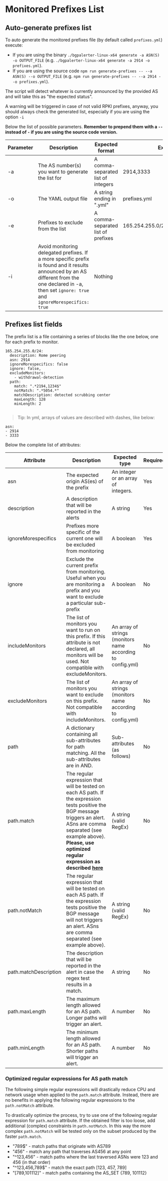 # <a name="prefixes"></a>Monitored Prefixes List

## <a name="generate"></a>Auto-generate prefixes list

To auto generate the monitored prefixes file (by default called `prefixes.yml`) execute:
* If you are using the binary `./bgpalerter-linux-x64 generate -a ASN(S) -o OUTPUT_FILE` (e.g. `./bgpalerter-linux-x64 generate -a 2914 -o prefixes.yml`).
* If you are using the source code `npm run generate-prefixes -- --a ASN(S) --o OUTPUT_FILE` (e.g. `npm run generate-prefixes -- --a 2914 --o prefixes.yml`).

The script will detect whatever is currently announced by the provided AS and will take this as "the expected status".

A warning will be triggered in case of not valid RPKI prefixes, anyway, you should always check the generated list, especially if you are using the option `-i` 

Below the list of possible parameters. **Remember to prepend them with a `--` instead of `-` if you are using the source code version.**

| Parameter | Description  | Expected format | Example  |  Required |
|---|---|---|---|---|
| -a  | The AS number(s) you want to generate the list for  | A comma-separated list of integers  | 2914,3333  | Yes |
| -o  | The YAML output file | A string ending in ".yml" | prefixes.yml | Yes
| -e  | Prefixes to exclude from the list | A comma-separated list of prefixes | 165.254.255.0/24,192.147.168.0/24 | No |
| -i  | Avoid monitoring delegated prefixes. If a more specific prefix is found and it results announced by an AS different from the one declared in -a, then set `ignore: true` and `ignoreMorespecifics: true` | Nothing | | No


## <a name="prefixes-fields"></a>Prefixes list fields

The prefix list is a file containing a series of blocks like the one below, one for each prefix to monitor.

```
165.254.255.0/24:
  description: Rome peering
  asn: 2914
  ignoreMorespecifics: false
  ignore: false,
  excludeMonitors:
    - withdrawal-detection
  path:
    match: ".*2194,1234$"
    notMatch: ".*5054.*"
    matchDescription: detected scrubbing center
    maxLength: 128
    minLength: 2
    
```

> Tip: In yml, arrays of values are described with dashes, like below:
```
asn:
- 2914
- 3333 
```

Below the complete list of attributes:

| Attribute | Description | Expected type | Required |
|---|---|---|---|
| asn | The expected origin AS(es) of the prefix | An integer or an array of integers. | Yes | 
| description | A description that will be reported in the alerts | A string | Yes |
| ignoreMorespecifics | Prefixes more specific of the current one will be excluded from monitoring | A boolean | Yes |
| ignore | Exclude the current prefix from monitoring. Useful when you are monitoring a prefix and you want to exclude a particular sub-prefix| A boolean | No |
| includeMonitors | The list of monitors you want to run on this prefix. If this attribute is not declared, all monitors will be used. Not compatible with excludeMonitors. | An array of strings (monitors name according to config.yml) | No |
| excludeMonitors | The list of monitors you want to exclude on this prefix. Not compatible with includeMonitors. | An array of strings (monitors name according to config.yml) | No |
| path | A dictionary containing all sub-attributes for path matching. All the sub-attributes are in AND.| Sub-attributes (as follows) | No |
| path.match | The regular expression that will be tested on each AS path. If the expression tests positive the BGP message triggers an alert. ASns are comma separated (see example above). **Please, use optimized regular expression as described [here](#optimized-regular-expressions-for-as-path-match)** | A string (valid RegEx) | No |
| path.notMatch | The regular expression that will be tested on each AS path. If the expression tests positive the BGP message will not triggers an alert. ASns are comma separated (see example above). | A string (valid RegEx) | No |
| path.matchDescription | The description that will be reported in the alert in case the regex test results in a match. | A string | No |
| path.maxLength | The maximum length allowed for an AS path. Longer paths will trigger an alert. | A number | No |
| path.minLength | The minimum length allowed for an AS path. Shorter paths will trigger an alert. | A number | No |



### Optimized regular expressions for AS path match

The following simple regular expressions will drastically reduce CPU and network usage when applied to the `path.match` attribute. Instead, there are no benefits in applying the following regular expressions to the `path.notMatch` attribute.

To drastically optimize the process, try to use one of the following regular expression for `path.match` attribute. If the obtained filter is too loose, add additional (complex) constraints in `path.notMatch`. In this way the more complex `path.notMatch` will be tested only on the subset produced by the faster `path.match`.

* "789$" - match paths that originate with AS789
* "456" - match any path that traverses AS456 at any point
* "^123,456" - match paths where the last traversed ASNs were 123 and 456 (in that order)
* "^123,456,789$" - match the exact path [123, 457, 789]
* "[789,101112]" - match paths containing the AS_SET {789, 101112}
